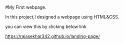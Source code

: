 #My First webpage.

In this project,I designed a webpage using HTML&CSS.

you can view this by clicking below link

https://rajasekhar342.github.io/landing-page/
